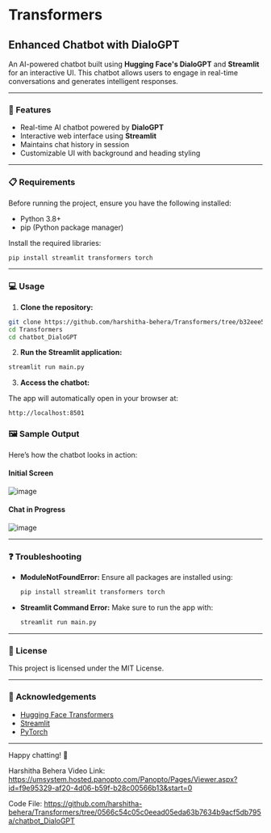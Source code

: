 # Transformers

## Enhanced Chatbot with DialoGPT

An AI-powered chatbot built using **Hugging Face's DialoGPT** and **Streamlit** for an interactive UI. This chatbot allows users to engage in real-time conversations and generates intelligent responses.

---

### 🚀 Features

- Real-time AI chatbot powered by **DialoGPT**
- Interactive web interface using **Streamlit**
- Maintains chat history in session
- Customizable UI with background and heading styling

---

### 📋 Requirements

Before running the project, ensure you have the following installed:

- Python 3.8+
- pip (Python package manager)

Install the required libraries:

```bash
pip install streamlit transformers torch
```

---

### 💻 Usage

1. **Clone the repository:**

```bash
git clone https://github.com/harshitha-behera/Transformers/tree/b32eee5cbf81158bd52e449eb8a23139e350d825/chatbot_DialoGPT
cd Transformers
cd chatbot_DialoGPT
```

2. **Run the Streamlit application:**

```bash
streamlit run main.py
```

3. **Access the chatbot:**

The app will automatically open in your browser at:

```
http://localhost:8501
```


### 🖼️ Sample Output

Here’s how the chatbot looks in action:

#### Initial Screen

![image](https://github.com/user-attachments/assets/ae8df5e5-fac5-46e7-a87d-c97e0e1205f2)


#### Chat in Progress

![image](https://github.com/user-attachments/assets/fe000bda-b74f-438a-a461-56bf83a1f14f)


---

### ❓ Troubleshooting

- **ModuleNotFoundError:** Ensure all packages are installed using:

  ```bash
  pip install streamlit transformers torch
  ```

- **Streamlit Command Error:**
  Make sure to run the app with:

  ```bash
  streamlit run main.py
  ```

---

### 📄 License

This project is licensed under the MIT License.

---

### 🙌 Acknowledgements

- [Hugging Face Transformers](https://huggingface.co/transformers/)
- [Streamlit](https://streamlit.io/)
- [PyTorch](https://pytorch.org/)

---

Happy chatting! 🤖


Harshitha Behera
Video Link:
https://umsystem.hosted.panopto.com/Panopto/Pages/Viewer.aspx?id=f9e95329-af20-4d06-b59f-b28c00566b13&start=0

Code File:
https://github.com/harshitha-behera/Transformers/tree/0566c54c05c0eead05eda63b7634b9acf5db795a/chatbot_DialoGPT

